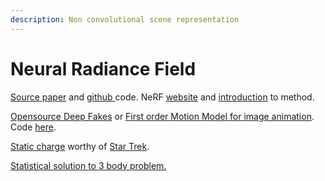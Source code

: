 ```yaml
---
description: Non convolutional scene representation
---
```


# Neural Radiance Field

[Source paper](https://arxiv.org/abs/2003.08934) and [github ](https://github.com/bmild/nerf)code. NeRF [website](https://www.matthewtancik.com/nerf) and [introduction](https://app.wandb.ai/sweep/nerf/reports/NeRF-%E2%80%93-Representing-Scenes-as-Neural-Radiance-Fields-for-View-Synthesis--Vmlldzo3ODIzMA) to method. 

[Opensource Deep Fakes](https://aliaksandrsiarohin.github.io/first-order-model-website/) or [First order Motion Model for image animation](http://papers.nips.cc/paper/8935-first-order-motion-model-for-image-animation). Code [here](https://github.com/AliaksandrSiarohin/first-order-model).

[Static charge](http://web.archive.org/web/19961226041803/http://www.att.com/conferences/eosesd/s7.htm) worthy of [Star Trek](http://amasci.com/weird/unusual/swenson1.html).

[Statistical solution to 3 body problem.](https://www.nature.com/articles/s41586-019-1833-8)

 

 

